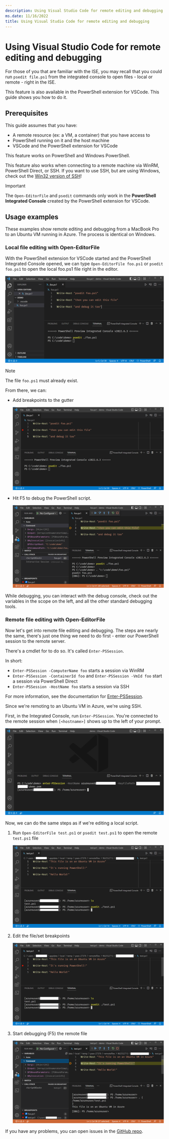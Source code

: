 ```yaml
---
description: Using Visual Studio Code for remote editing and debugging
ms.date: 11/16/2022
title: Using Visual Studio Code for remote editing and debugging
---
```

# Using Visual Studio Code for remote editing and debugging

For those of you that are familiar with the ISE, you may recall that you could run `psedit file.ps1`
from the integrated console to open files - local or remote - right in the ISE.

This feature is also available in the PowerShell extension for VSCode. This guide shows you how to
do it.

## Prerequisites

This guide assumes that you have:

- A remote resource (ex: a VM, a container) that you have access to
- PowerShell running on it and the host machine
- VSCode and the PowerShell extension for VSCode

This feature works on PowerShell and Windows PowerShell.

This feature also works when connecting to a remote machine via WinRM, PowerShell Direct, or SSH. If
you want to use SSH, but are using Windows, check out the [Win32 version of SSH][03]!

> [!IMPORTANT]
> The `Open-EditorFile` and `psedit` commands only work in the **PowerShell Integrated Console**
> created by the PowerShell extension for VSCode.

## Usage examples

These examples show remote editing and debugging from a MacBook Pro to an Ubuntu VM running in
Azure. The process is identical on Windows.

### Local file editing with Open-EditorFile

With the PowerShell extension for VSCode started and the PowerShell Integrated Console opened, we
can type `Open-EditorFile foo.ps1` or `psedit foo.ps1` to open the local foo.ps1 file right in the
editor.

![Open-EditorFile foo.ps1 works locally][04]

> [!NOTE]
> The file `foo.ps1` must already exist.

From there, we can:

- Add breakpoints to the gutter

  ![Adding a breakpoint to the gutter][05]

- Hit F5 to debug the PowerShell script.

  ![debugging the local PowerShell script][06]

While debugging, you can interact with the debug console, check out the variables in the scope on
the left, and all the other standard debugging tools.

### Remote file editing with Open-EditorFile

Now let's get into remote file editing and debugging. The steps are nearly the same, there's just
one thing we need to do first - enter our PowerShell session to the remote server.

There's a cmdlet for to do so. It's called `Enter-PSSession`.

In short:

- `Enter-PSSession -ComputerName foo` starts a session via WinRM
- `Enter-PSSession -ContainerId foo` and `Enter-PSSession -VmId foo` start a session via PowerShell
  Direct
- `Enter-PSSession -HostName foo` starts a session via SSH

For more information, see the documentation for
[Enter-PSSession][01].

Since we're remoting to an Ubuntu VM in Azure, we're using SSH.

First, in the Integrated Console, run `Enter-PSSession`. You're connected to the remote session when
`[<hostname>]` shows up to the left of your prompt.

![Call Enter-PSSession to connect to a remote session][07]

Now, we can do the same steps as if we're editing a local script.

1. Run `Open-EditorFile test.ps1` or `psedit test.ps1` to open the remote `test.ps1` file

   ![Edit the script on the remote system][08]

1. Edit the file/set breakpoints

   ![Edit and set breakpoints][09]

1. Start debugging (F5) the remote file

   ![Debugging the remote script][10]

If you have any problems, you can open issues in the [GitHub repo][02].

<!-- link references -->
[01]: /powershell/module/microsoft.powershell.core/enter-pssession
[02]: https://github.com/powershell/vscode-powershell
[03]: https://github.com/PowerShell/Win32-OpenSSH
[04]: media/Using-VSCode-for-Remote-Editing-and-Debugging/1-open-local-file.png
[05]: media/Using-VSCode-for-Remote-Editing-and-Debugging/2-adding-breakpoint-gutter.png
[06]: media/Using-VSCode-for-Remote-Editing-and-Debugging/3-local-debug.png
[07]: media/Using-VSCode-for-Remote-Editing-and-Debugging/4-enter-pssession.png
[08]: media/Using-VSCode-for-Remote-Editing-and-Debugging/5-open-remote-file.png
[09]: media/Using-VSCode-for-Remote-Editing-and-Debugging/6-set-breakpoints.png
[10]: media/Using-VSCode-for-Remote-Editing-and-Debugging/7-start-debugging.png

